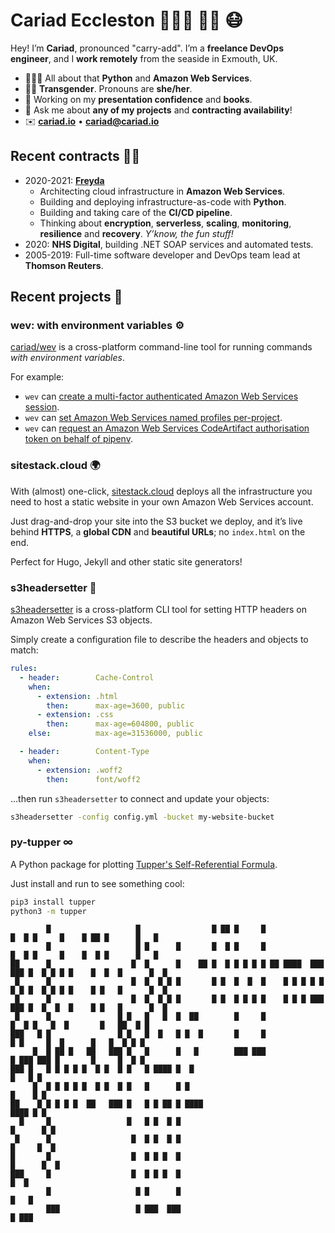 # Cariad Eccleston 👩🏼‍💻 🏳️‍🌈 😷

Hey! I’m **Cariad**, pronounced "carry-add". I’m a **freelance DevOps engineer**, and I **work remotely** from the seaside in Exmouth, UK.

- 👩🏼‍💻 All about that **Python** and **Amazon Web Services**.
- 🏳️‍🌈 **Transgender**. Pronouns are **she/her**.
- 🤔 Working on my **presentation confidence** and **books**.
- 💬 Ask me about **any of my projects** and **contracting availability**!
- ✉️ **[cariad.io](https://cariad.io)** • **[cariad@cariad.io](mailto:cariad@cariad.io)**

## Recent contracts 🙋‍♀️

- 2020-2021: **[Freyda](https://freyda.io)**
    - Architecting cloud infrastructure in **Amazon Web Services**.
    - Building and deploying infrastructure-as-code with **Python**.
    - Building and taking care of the **CI/CD pipeline**.
    - Thinking about **encryption**, **serverless**, **scaling**, **monitoring**, **resilience** and **recovery**. _Y’know, the fun stuff!_
- 2020: **NHS Digital**, building .NET SOAP services and automated tests.
- 2005-2019: Full-time software developer and DevOps team lead at **Thomson Reuters**.

## Recent projects 🎉

### wev: with environment variables ⚙️

[cariad/wev](https://github.com/cariad/wev) is a cross-platform command-line tool for running commands _with environment variables_.

For example:

- `wev` can [create a multi-factor authenticated Amazon Web Services session](https://wevcli.app/examples/aws-mfa-on-command-line).
- `wev` can [set Amazon Web Services named profiles per-project](https://wevcli.app/examples/aws-profile-per-project).
- `wev` can [request an Amazon Web Services CodeArtifact authorisation token on behalf of pipenv](https://wevcli.app/examples/aws-codeartifact).

### sitestack.cloud 🌍

With (almost) one-click, [sitestack.cloud](https://sitestack.cloud) deploys all the infrastructure you need to host a static website in your own Amazon Web Services account.

Just drag-and-drop your site into the S3 bucket we deploy, and it’s live behind **HTTPS**, a **global CDN** and **beautiful URLs**; no `index.html` on the end.

Perfect for Hugo, Jekyll and other static site generators!

### s3headersetter 🎁

[s3headersetter](https://github.com/cariad/s3headersetter) is a cross-platform CLI tool for setting HTTP headers on Amazon Web Services S3 objects.

Simply create a configuration file to describe the headers and objects to match:

```yaml
rules:
  - header:        Cache-Control
    when:
      - extension: .html
        then:      max-age=3600, public
      - extension: .css
        then:      max-age=604800, public
    else:          max-age=31536000, public

  - header:        Content-Type
    when:
      - extension: .woff2
        then:      font/woff2
```

…then run `s3headersetter` to connect and update your objects:

```bash
s3headersetter -config config.yml -bucket my-website-bucket
```

### py-tupper ∞

A Python package for plotting [Tupper's Self-Referential Formula](https://cariad.io/tupper/).

Just install and run to see something cool:

```bash
pip3 install tupper
python3 -m tupper
```

```text
        █                   █                █ ██ █     █                █  █ █     █    █ ██ █      █   █
        █                   █ █      █       █  █ █     █                █  █ █     █    █  █ █      █   █
██      █                  █  █      █    ██ █  █ █ █ █ █ ██ ████  ███ ███ █  █ █ █ █    █  █  █      █  █
 █      █                  █  █  █ █ █       █ █  █  █  █    █ █ █ █ █ █ █ █  █ █ █ █    █ █   █      █  █
 █      █                  █  █  █ █ █       █ █  █ █ █ █    █ █ █ ███ ███ █  █  █  █    █ █   █      █  █
 █      █               █ █   █   █  █  ██        █     █                  █  █ █   █  █       █   ██  █ █
███   █ █               █ █   █  █   █ █  █       █     █                   █ █     █  █      █   █  █ █ █
     █  █ ██ █   ██   ███ █   █      █   █        ███ ███                   █ ███ ███ █       █     █  █ █
███ █   █ █ █ █ █  █ █  █ █   █ ████ █  █                                                          █   █ █
     █  █ █ █ █ █  █ █  █ █   █      █ █                                                          █    █ █
██    █ █ █ █ █  ██   ███ █   █ █ ██ █ ████                                                       ████ █ █
  █     █                 █   █ █  █ █                                                          █      █ █
 █      █                  █  █ █  █ █                                                          █     █  █
█       █                  █  █ █ █  █                                                         █      █  █
███     █                  █  █ █ █  █                                                                █  █
        █                   █ █      █                                                               █   █
        ███                 █ ███  ███                                                               █ ███
```

